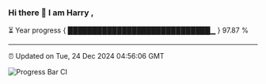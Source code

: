 ### Hi there 👋 I am Harry , 

⏳ Year progress { █████████████████████████████▁ } 97.87 %

---

⏰ Updated on Tue, 24 Dec 2024 04:56:06 GMT

![Progress Bar CI](https://github.com/duykhang68/duykhang68/workflows/Progress%20Bar%20CI/badge.svg)
